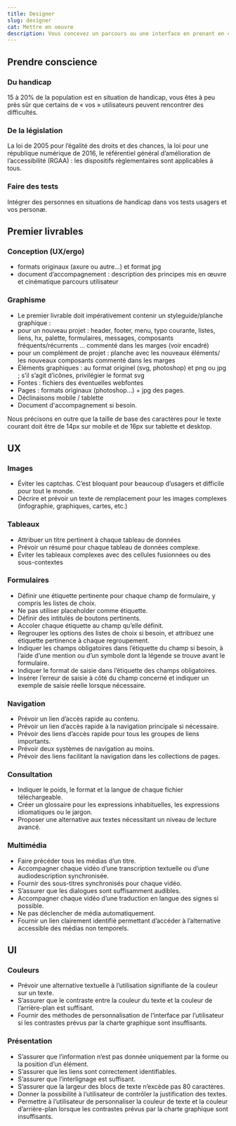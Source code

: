 ```yaml
---
title: Designer
slug: designer
cat: Mettre en oeuvre
description: Vous concevez un parcours ou une interface en prenant en compte tous les usagers
---
```



## Prendre conscience
### Du handicap
15 à 20% de la population est en situation de handicap, vous êtes à peu près sûr que certains de « vos » utilisateurs peuvent rencontrer des difficultés.

### De la législation
La loi de 2005 pour l’égalité des droits et des chances, la loi pour une république numérique de 2016, le référentiel général d’amélioration de l’accessibilité (RGAA) : les dispositifs règlementaires sont applicables à tous.

### Faire des tests
Intégrer des personnes en situations de handicap dans vos tests usagers et vos personæ.

## Premier livrables

### Conception (UX/ergo)

* formats originaux (axure ou autre…) et format jpg
* document d’accompagnement : description des principes mis en œuvre et cinématique parcours utilisateur

### Graphisme

* Le premier livrable doit impérativement contenir un styleguide/planche graphique :
* pour un nouveau projet : header, footer, menu, typo courante, listes, liens, hx, palette, formulaires, messages, composants fréquents/récurrents … commenté dans les marges (voir encadré)
* pour un complément de projet : planche avec les nouveaux éléments/ les nouveaux composants commenté dans les marges
* Éléments graphiques : au format originel (svg, photoshop) et png ou jpg ; s’il s’agit d’icônes, privilégier le format svg
* Fontes : fichiers des éventuelles webfontes
* Pages : formats originaux (photoshop…) + jpg des pages.
* Déclinaisons mobile / tablette
* Document d'accompagnement si besoin.

Nous précisons en outre que la taille de base des caractères pour le texte courant doit être de 14px sur mobile et de 16px sur tablette et desktop.

## UX

### Images

* Éviter les captchas. C’est bloquant pour beaucoup d’usagers et difficile pour tout le monde.
* Décrire et prévoir un texte de remplacement pour les images complexes (infographie, graphiques, cartes, etc.)

### Tableaux

* Attribuer un titre pertinent à chaque tableau de données
* Prévoir un résumé pour chaque tableau de données complexe.
* Éviter les tableaux complexes avec des cellules fusionnées ou des sous-contextes

### Formulaires

* Définir une étiquette pertinente pour chaque champ de formulaire, y compris les listes de choix.
* Ne pas utiliser placeholder comme étiquette.
* Définir des intitulés de boutons pertinents.
* Accoler chaque étiquette au champ qu’elle définit.
* Regrouper les options des listes de choix si besoin, et attribuez une étiquette pertinence à chaque regroupement.
* Indiquer les champs obligatoires dans l’étiquette du champ si besoin, à l’aide d’une mention ou d’un symbole dont la légende se trouve avant le formulaire.
* Indiquer le format de saisie dans l’étiquette des champs obligatoires.
* Insérer l’erreur de saisie à côté du champ concerné et indiquer un exemple de saisie réelle lorsque nécessaire.

### Navigation

* Prévoir un lien d’accès rapide au contenu.
* Prévoir un lien d’accès rapide à la navigation principale si nécessaire.
* Prévoir des liens d’accès rapide pour tous les groupes de liens importants.
* Prévoir deux systèmes de navigation au moins.
* Prévoir des liens facilitant la navigation dans les collections de pages.

### Consultation

* Indiquer le poids, le format et la langue de chaque fichier téléchargeable.
* Créer un glossaire pour les expressions inhabituelles, les expressions idiomatiques ou le jargon.
* Proposer une alternative aux textes nécessitant un niveau de lecture avancé.

### Multimédia

* Faire précéder tous les médias d’un titre.
* Accompagner chaque vidéo d’une transcription textuelle ou d’une audiodescription synchronisée.
* Fournir des sous-titres synchronisés pour chaque vidéo.
* S’assurer que les dialogues sont suffisamment audibles.
* Accompagner chaque vidéo d’une traduction en langue des signes si possible.
* Ne pas déclencher de média automatiquement.
* Fournir un lien clairement identifié permettant d’accéder à l’alternative accessible des médias non temporels.

## UI

### Couleurs

* Prévoir une alternative textuelle à l’utilisation signifiante de la couleur sur un texte.
* S’assurer que le contraste entre la couleur du texte et la couleur de l’arrière-plan est suffisant.
* Fournir des méthodes de personnalisation de l’interface par l’utilisateur si les contrastes prévus par la charte graphique sont insuffisants.

### Présentation

* S’assurer que l’information n’est pas donnée uniquement par la forme ou la position d’un élément.
* S’assurer que les liens sont correctement identifiables.
* S’assurer que l’interlignage est suffisant.
* S’assurer que la largeur des blocs de texte n’excède pas 80 caractères.
* Donner la possibilité à l’utilisateur de contrôler la justification des textes.
* Permettre à l’utilisateur de personnaliser la couleur de texte et la couleur d’arrière-plan lorsque les contrastes prévus par la charte graphique sont insuffisants.